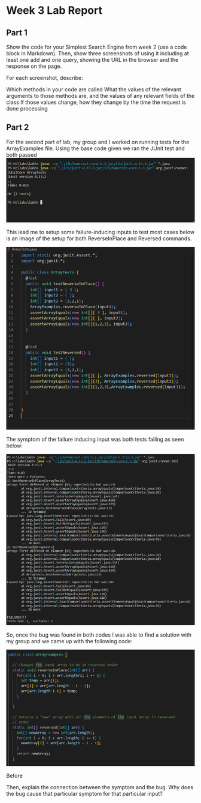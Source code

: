 # Week 3 Lab Report
## Part 1

Show the code for your Simplest Search Engine from week 2 (use a code block in Markdown). Then, show three screenshots of using it including at least one add and one query, showing the URL in the browser and the response on the page.

For each screenshot, describe:

Which methods in your code are called
What the values of the relevant arguments to those methods are, and the values of any relevant fields of the class
If those values change, how they change by the time the request is done processing



## Part 2

For the second part of lab, my group and I worked on running tests for the ArrayExamples file. Using the base code given we ran the JUnit test and both passed
![Image](./Screenshots/lab2/setup.png)

This lead me to setup some failure-inducing inputs to test most cases below is an image of the setup for both ReverseInPlace and Reversed commands.

![Image](./Screenshots/lab2/altering_Array_tests.PNG )

The symptom of the failure inducing input was both tests failing as seen below:


![Image](./Screenshots/lab2/bug2.PNG)

So, once the bug was found in both codes I was able to find a solution with my group and we came up with the following code:

![Image](./Screenshots/lab2/fixed%20error.PNG)

Before 

Then, explain the connection between the symptom and the bug. Why does the bug cause that particular symptom for that particular input?
